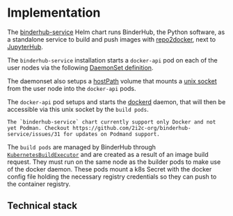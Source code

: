 # Implementation

The [binderhub-service](https://github.com/2i2c-org/binderhub-service/) Helm chart runs BinderHub, the Python software, as a standalone service to build and push images with [repo2docker], next to [JupyterHub].

The `binderhub-service` installation starts a `docker-api` pod on each of the user nodes via the following [DaemonSet definition](https://github.com/2i2c-org/binderhub-service/blob/main/binderhub-service/templates/docker-api/daemonset.yaml).

The daemonset also setups a [hostPath](https://kubernetes.io/docs/concepts/storage/volumes/#hostpath) volume that mounts a [unix socket](https://man7.org/linux/man-pages/man7/unix.7.html) from the user node into the `docker-api` pods.

The `docker-api` pod setups and starts the [dockerd](https://docs.docker.com/engine/reference/commandline/dockerd/) daemon, that will then be accessible via this unix socket by the `build pods`.

```{warning}
The `binderhub-service` chart currently support only Docker and not yet Podman. Checkout https://github.com/2i2c-org/binderhub-service/issues/31 for updates on Podmand support.
```

The `build pods` are managed by BinderHub through [`KubernetesBuildExecutor`](https://github.com/jupyterhub/binderhub/blob/7f8b6c3137a6f8e66e6c193ee81d32bcf0826a6e/binderhub/build.py#L222-L242) and are created as a result of an image build request. They must run on the same node as the builder pods to make use of the docker daemon. These pods mount a k8s Secret with the docker config file holding the necessary registry credentials so they can push to the container registry.

## Technical stack

[JupyterHub]: https://jupyterhub.readthedocs.io/en/stable/
[jupyterhub rbac]: https://jupyterhub.readthedocs.io/en/stable/rbac/index.html
[readthedocs]: https://readthedocs.org/
[sphinx]: https://www.sphinx-doc.org/en/master/
[sphinx-book-theme]: https://sphinx-book-theme.readthedocs.io/en/stable/
[myst-parser]: https://myst-parser.readthedocs.io/en/stable/
[github actions]: https://github.com/features/actions
[repo2docker]: https://github.com/jupyterhub/repo2docker
